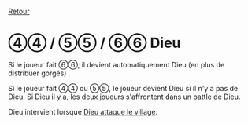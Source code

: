 [Retour](..)

# ④④ / ⑤⑤ / ⑥⑥ Dieu
Si le joueur fait ⑥⑥, il devient automatiquement Dieu (en plus de distribuer gorgés)

Si le joueur fait ④④ ou ⑤⑤, le joueur devient Dieu si il n'y a pas de Dieu. 
Si Dieu il y a, les deux joueurs s'affrontent dans un battle de Dieu.

Dieu intervient lorsque [Dieu attaque le village](../special/attaque).
